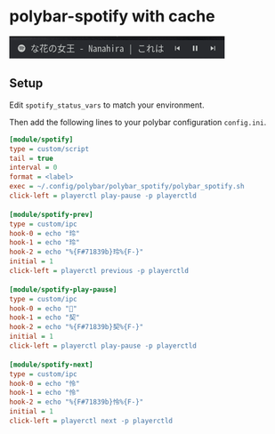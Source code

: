 # polybar-spotify with cache

![sample](img/sample.gif)


## Setup

Edit `spotify_status_vars` to match your environment.

Then add the following lines to your polybar configuration `config.ini`.

```ini
[module/spotify]
type = custom/script
tail = true
interval = 0
format = <label>
exec = ~/.config/polybar/polybar_spotify/polybar_spotify.sh
click-left = playerctl play-pause -p playerctld

[module/spotify-prev]
type = custom/ipc
hook-0 = echo "玲"
hook-1 = echo "玲"
hook-2 = echo "%{F#71839b}玲%{F-}"
initial = 1
click-left = playerctl previous -p playerctld

[module/spotify-play-pause]
type = custom/ipc
hook-0 = echo ""
hook-1 = echo "契"
hook-2 = echo "%{F#71839b}契%{F-}"
initial = 1
click-left = playerctl play-pause -p playerctld

[module/spotify-next]
type = custom/ipc
hook-0 = echo "怜"
hook-1 = echo "怜"
hook-2 = echo "%{F#71839b}怜%{F-}"
initial = 1
click-left = playerctl next -p playerctld
```
